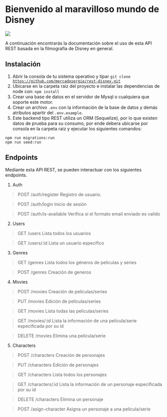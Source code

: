 # Bienvenido al maravilloso mundo de Disney

![](https://4.bp.blogspot.com/-wVqCH-lLaCI/W-VfgKBApGI/AAAAAAAAQ_Q/_boURyzLyjMw3B3DJMiayzyuAxVtg0byQCLcBGAs/s1600/disney%252B.jpg)

A continuación encontrarás la documentación sobre el uso de esta API REST basada en la filmografía de Disney en general.

## Instalación

1. Abrir la consola de tu sistema operativo y tipar <code>git clone https://github.com/mercadosergio/rest-disney.git</code>
2. Ubicarse en la carpeta raiz del proyecto e instalar las dependencias de node con: <code>npm install</code>
3. Crear una base de datos en el servidor de Mysql o cualquiera que soporte este motor.
4. Crear un archivo `.env` con la información de la base de datos y demás atributos apartir del `.env.example`.
5. Este backend tipo REST utiliza un ORM (Sequelize), por lo que existen datos de prueba para su consumo, por ende debera ubicarse por consola en la carpeta raiz y ejecutar los siguientes comandos:

```
npm run migrations:run
npm run seed:run
```

## Endpoints

Mediante esta API REST, se pueden interactuar con los siguientes endpoints.

1. Auth

> POST /auth/register
> Registro de usuario.

> POST /auth/login
> Inicio de sesión

> POST /auth/is-available
> Verifica si el formato email enviado es valido

2. Users

> GET /users
> Lista todos los usuarios

> GET /users/:id
> Lista un usuario específico

3. Genres

> GET /genres
> Lista todos los géneros de peliculas y series

> POST /genres
> Creación de generos

4. Movies

> POST /movies
> Creación de películas/series

> PUT /movies
> Edición de películas/series

> GET /movies
> Lista todas las peliculas/series

> GET /movies/:id
> Lista la información de una película/serie especificada por su id

> DELETE /movies
> Elimina una película/serie

5. Characters

> POST /characters
> Creación de personajes

> PUT /characters
> Edición de personajes

> GET /characters
> Lista todos los personajes

> GET /characters/:id
> Lista la información de un personaje especificada por su id

> DELETE /characters
> Elimina un personaje

> POST /asign-character
> Asigna un personaje a una película/serie
